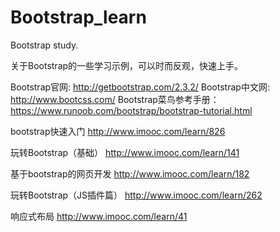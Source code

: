 # Bootstrap_learn
Bootstrap study.

关于Bootstrap的一些学习示例，可以时而反观，快速上手。

Bootstrap官网: http://getbootstrap.com/2.3.2/
Bootstrap中文网: http://www.bootcss.com/
Bootstrap菜鸟参考手册：https://www.runoob.com/bootstrap/bootstrap-tutorial.html

bootstrap快速入门
http://www.imooc.com/learn/826

玩转Bootstrap（基础）
http://www.imooc.com/learn/141

基于bootstrap的网页开发
http://www.imooc.com/learn/182

玩转Bootstrap（JS插件篇）
http://www.imooc.com/learn/262

响应式布局
http://www.imooc.com/learn/41

